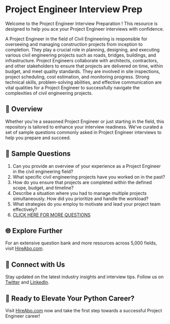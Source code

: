 # Project Engineer Interview Prep

Welcome to the Project Engineer Interview Preparation ! This resource is designed to help you ace your Project Engineer interviews with confidence.

A Project Engineer in the field of Civil Engineering is responsible for overseeing and managing construction projects from inception to completion. They play a crucial role in planning, designing, and executing various civil engineering projects such as roads, bridges, buildings, and infrastructure. Project Engineers collaborate with architects, contractors, and other stakeholders to ensure that projects are delivered on time, within budget, and meet quality standards. They are involved in site inspections, project scheduling, cost estimation, and monitoring progress. Strong technical skills, problem-solving abilities, and effective communication are vital qualities for a Project Engineer to successfully navigate the complexities of civil engineering projects.

## 🚀 Overview

Whether you're a seasoned Project Engineer or just starting in the field, this repository is tailored to enhance your interview readiness. We've curated a set of sample questions commonly asked in Project Engineer interviews to help you prepare and succeed.

## 📝 Sample Questions

1. Can you provide an overview of your experience as a Project Engineer in the civil engineering field?
2. What specific civil engineering projects have you worked on in the past?
3. How do you ensure that projects are completed within the defined scope, budget, and timeline?
4. Describe a situation where you had to manage multiple projects simultaneously. How did you prioritize and handle the workload?
5. What strategies do you employ to motivate and lead your project team effectively?
6. [CLICK HERE FOR MORE QUESTIONS](https://hireabo.com/job/3_0_21/Project%20Engineer)

## 🌐 Explore Further

For an extensive question bank and more resources across 5,000 fields, visit [HireAbo.com](https://www.hireabo.com).

## 📱 Connect with Us

Stay updated on the latest industry insights and interview tips. Follow us on [Twitter](https://twitter.com/hireabo) and [LinkedIn](https://www.linkedin.com/in/hire-abo-3609972a8/).

## 🚀 Ready to Elevate Your Python Career?

Visit [HireAbo.com](https://www.hireabo.com) now and take the first step towards a successful Project Engineer career!